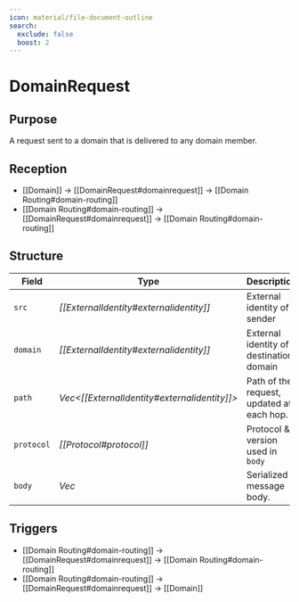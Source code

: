 ```yaml
---
icon: material/file-document-outline
search:
  exclude: false
  boost: 2
---
```


# DomainRequest

## Purpose

<!-- --8<-- [start:purpose] -->
A request sent to a domain that is delivered to any domain member.
<!-- --8<-- [end:purpose] -->

## Reception

<!-- --8<-- [start:reception] -->
- [[Domain]] $\to$ [[DomainRequest#domainrequest]] $\to$ [[Domain Routing#domain-routing]]
- [[Domain Routing#domain-routing]] $\to$ [[DomainRequest#domainrequest]] $\to$ [[Domain Routing#domain-routing]]
<!-- --8<-- [end:reception] -->

## Structure

| Field      | Type                                           | Description                               |
|------------|------------------------------------------------|-------------------------------------------|
| `src`      | *[[ExternalIdentity#externalidentity]]*        | External identity of sender               |
| `domain`   | *[[ExternalIdentity#externalidentity]]*        | External identity of destination domain   |
| `path`     | *Vec<[[ExternalIdentity#externalidentity]]>* | Path of the request, updated at each hop. |
| `protocol` | *[[Protocol#protocol]]*                        | Protocol & version used in `body`         |
| `body`     | *Vec<u8>*                                    | Serialized message body.                  |

## Triggers

<!-- --8<-- [start:triggers] -->
- [[Domain Routing#domain-routing]] $\to$ [[DomainRequest#domainrequest]] $\to$ [[Domain Routing#domain-routing]]
- [[Domain Routing#domain-routing]] $\to$ [[DomainRequest#domainrequest]] $\to$ [[Domain]]
<!-- --8<-- [end:triggers] -->
